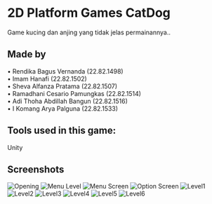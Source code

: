 # 2D Platform Games CatDog
Game kucing dan anjing yang tidak jelas permainannya..
## Made by
•	Rendika Bagus Vernanda 		  (22.82.1498)\
•	Imam Hanafi			        	  (22.82.1502)\
•	Sheva Alfanza Pratama 		  (22.82.1507)\
•	Ramadhani Cesario Pamungkas (22.82.1514)\
•	Adi Thoha Abdillah Bangun 	(22.82.1516)\
•	I Komang Arya Palguna 		  (22.82.1533)

## Tools used in this game:
Unity

## Screenshots
![Opening](https://github.com/dhitoo/2D-PlatformGames-CatDog/assets/140301403/d1a6d023-1433-4d3e-9fd1-56beefb73d53)
![Menu Level](https://github.com/dhitoo/2D-PlatformGames-CatDog/assets/140301403/9e0bd0b2-b6b8-4230-b6f3-7adeff9d2679)
![Menu Screen](https://github.com/dhitoo/2D-PlatformGames-CatDog/assets/140301403/2ec96820-c35e-4c8c-aa86-86d3bbba142c)
![Option Screen](https://github.com/dhitoo/2D-PlatformGames-CatDog/assets/140301403/e19ff2c3-3999-46a2-ba0f-1c5233c7eef6)
![Level1](https://github.com/dhitoo/2D-PlatformGames-CatDog/assets/140301403/7f855071-05f1-42b4-a0d1-ef91dca16e31)
![Level2](https://github.com/dhitoo/2D-PlatformGames-CatDog/assets/140301403/c9ca6bed-314b-4c72-9254-917008bfee9a)
![Level3](https://github.com/dhitoo/2D-PlatformGames-CatDog/assets/140301403/05ea5166-7851-4c80-947f-c529a47a8acc)
![Level4](https://github.com/dhitoo/2D-PlatformGames-CatDog/assets/140301403/f4006569-3740-4c55-81be-400f405e5b20)
![Level5](https://github.com/dhitoo/2D-PlatformGames-CatDog/assets/140301403/e7cf6aeb-e164-4e29-a4ed-ca87f5795dc9)
![Level6](https://github.com/dhitoo/2D-PlatformGames-CatDog/assets/140301403/d0b9e661-2961-49c6-8f93-f91ed3447f21)
